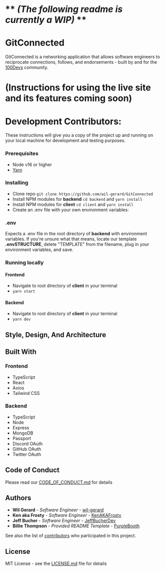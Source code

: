 # ** *(The following readme is currently a WIP)* **
# GitConnected

GitConnected is a networking application that allows software engineers to reciprocate connections, follows, and endorsements - built by and for the [100Devs](https://leonnoel.com/100devs/) community.

# (Instructions for using the live site and its features coming soon)

# Development Contributors:

These instructions will give you a copy of the project up and running on
your local machine for development and testing purposes.

### Prerequisites

* Node v16 or higher
* [Yarn](https://yarnpkg.com/)

### Installing
* Clone repo
`git clone https://github.com/wil-gerard/GitConnected`
* Install NPM modules for **backend** `cd backend` and `yarn install`
* Install NPM modules for **client** `cd client` and `yarn install`
* Create an .env file with your own environment variables:

### .env
Expects a .env file in the root directory of **backend** with environment variables. If you're unsure what that means, locate our template **.envSTRUCTURE**, delete "TEMPLATE" from the filename, plug in your environment variables, and save.

### Running locally

#### Frontend
* Navigate to root directory of **client** in your terminal
* `yarn start`


#### Backend
* Navigate to root directory of **client** in your terminal
* `yarn dev`

## Style, Design, And Architecture

## Built With

### Frontend

  - TypeScript
  - React
  - Axios
  - Tailwind CSS

### Backend

  - TypeScript
  - Node
  - Express
  - MongoDB
  - Passport
  - Discord OAuth
  - GitHub OAuth
  - Twitter OAuth

## Code of Conduct

Please read our [CODE_OF_CONDUCT.md](CODE_OF_CONDUCT.md) for details

## Authors
  - **Wil Gerard** - *Software Engineer* - [wil-gerard](https://github.com/wil-gerard)
  - **Ken aka Frosty** - *Software Engineer* - [KenAKAFrosty](https://github.com/KenAKAFrosty)
  - **Jeff Bucher** - *Software Engineer* - [JeffBucherDev](https://github.com/JeffBucherDev)
  - **Billie Thompson** - *Provided README Template* - [PurpleBooth](https://github.com/PurpleBooth)

See also the list of
[contributors](https://github.com/wil-gerard/GitConnected/contributors)
who participated in this project.

## License

MIT License - see the [LICENSE.md](LICENSE.md) file for details